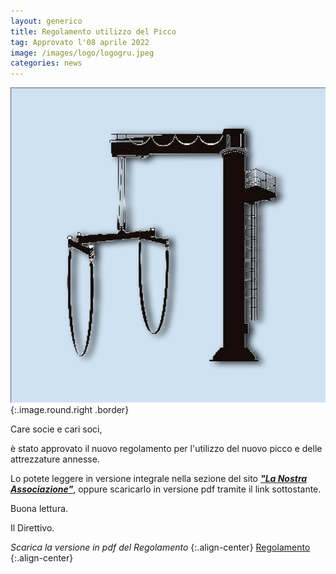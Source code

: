 ```yaml
---
layout: generico
title: Regolamento utilizzo del Picco
tag: Approvato l'08 aprile 2022
image: /images/logo/logogru.jpeg
categories: news
---
```


<style>
.border {
    border: 2px solid black;
}
</style>

![](/images/logo/logogru.jpeg){:.image.round.right .border}

Care socie e cari soci,

è stato approvato il nuovo regolamento per l'utilizzo del nuovo picco e delle attrezzature annesse.

Lo potete leggere in versione integrale nella sezione del sito **_["La Nostra Associazione"](/index#associazione)_**, oppure scaricarlo in versione pdf tramite il link sottostante.

Buona lettura.

Il Direttivo.

_Scarica la versione in pdf del Regolamento_
{:.align-center}
<a href="/download/r-picco.pdf" target="_blank" class="button small icon fa-download">Regolamento</a>
{:.align-center}
